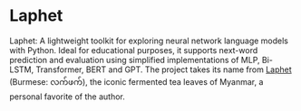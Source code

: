 # Laphet
Laphet: A lightweight toolkit for exploring neural network language models with Python. Ideal for educational purposes, it supports next-word prediction and evaluation using simplified implementations of MLP, Bi-LSTM, Transformer, BERT and GPT. The project takes its name from [Laphet](https://en.wikipedia.org/wiki/Lahpet) (Burmese: လက်ဖက်), the iconic fermented tea leaves of Myanmar, a personal favorite of the author.
